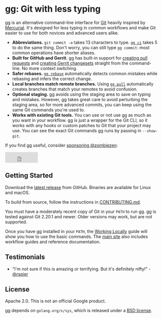 # gg: Git with less typing

gg is an alternative command-line interface for [Git][] heavily inspired by
[Mercurial][]. It's designed for less typing in common workflows and make Git
easier to use for both novices and advanced users alike.

-  **Abbreviations.** `git commit -a` takes 13 characters to type. [`gg ci`][]
   takes 5 to do the same thing. Don't worry, you can still type `gg commit`:
   most common operations have shorter aliases.
-  **Built for GitHub and Gerrit.** gg has built-in support for [creating pull
   requests][] and [creating Gerrit changesets][] straight from the
   command-line. No more context switching.
-  **Safer rebases.** [`gg rebase`][] automatically detects common mistakes while
   rebasing and infers the correct change.
-  **Local branches match remote branches.** Using [`gg pull`][] automatically
   creates branches that match your remotes to avoid confusion.
-  **Optional staging.** gg avoids using the staging area to save on typing and
   mistakes. However, gg takes great care to avoid perturbing the staging area,
   so for more advanced commits, you can keep using the same Git commands you're
   used to.
- **Works with existing Git tools.** You can use or not use gg as much as you
  want in your workflow. gg is just a wrapper for the Git CLI, so it works with
  any hooks or custom patches to Git that your project may use. You can see the
  exact Git commands gg runs by passing in `--show-git`.

If you find gg useful, consider [sponsoring @zombiezen][]:

<iframe src="https://github.com/sponsors/zombiezen/button" title="Sponsor zombiezen" height="35" width="107" style="border: 0;"></iframe>

[Git]: https://git-scm.com/
[Mercurial]: https://www.mercurial-scm.org/
[creating Gerrit changesets]: https://gg-scm.io/workflow/gerrit/
[creating pull requests]: https://gg-scm.io/workflow/shared/
[`gg ci`]: https://gg-scm.io/cmd/commit/
[`gg pull`]: https://gg-scm.io/cmd/pull/
[`gg rebase`]: https://gg-scm.io/cmd/rebase/
[sponsoring @zombiezen]: https://github.com/sponsors/zombiezen

## Getting Started

Download the [latest release][] from GitHub.  Binaries are available for
Linux and macOS.

To build from source, follow the instructions in [CONTRIBUTING.md][build-source].

You must have a moderately recent copy of Git in your `PATH` to run gg. gg is
tested against Git 2.20.1 and newer. Older versions may work, but are not
supported.

Once you have gg installed in your `PATH`, the [Working Locally][] guide will
show you how to use the basic commands. The [main site][] also includes workflow
guides and reference documentation.

[build-source]: CONTRIBUTING.md#building-from-source
[main site]: https://gg-scm.io/
[latest release]: https://github.com/zombiezen/gg/releases/latest
[Working Locally]: https://gg-scm.io/workflow/local/

## Testimonials

-   "I'm not sure if this is amazing or terrifying.  But it's definitely nifty!" -[@rspier][]

[@rspier]: https://github.com/rspier

## License

Apache 2.0. This is not an official Google product.

gg depends on `golang.org/x/sys`, which is released under a [BSD license][].

[BSD license]: https://go.googlesource.com/sys/+/master/LICENSE
